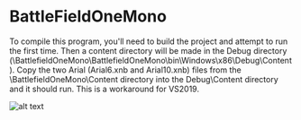 # BattleFieldOneMono

To compile this program, you'll need to build the project and attempt to run the first time.  Then a content directory will be made in the Debug directory (\BattlefieldOneMono\BattlefieldOneMono\bin\Windows\x86\Debug\Content).  Copy the two Arial (Arial6.xnb and Arial10.xnb) files from the \BattlefieldOneMono\Content directory into the Debug\Content directory and it should run.  This is a workaround for VS2019.

![alt text](https://blog.frankdecaire.com/wp-content/uploads/2019/08/2019-08-10_1345.png)

